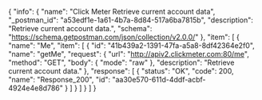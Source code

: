 {
  "info": {
    "name": "Click Meter Retrieve current account data",
    "_postman_id": "a53edf1e-1a61-4b7a-8d84-517a6ba7815b",
    "description": "Retrieve current account data.",
    "schema": "https://schema.getpostman.com/json/collection/v2.0.0/"
  },
  "item": [
    {
      "name": "Me",
      "item": [
        {
          "id": "41b439a2-1391-47fa-a5a8-8df42364e2f0",
          "name": "getMe",
          "request": {
            "url": "http://apiv2.clickmeter.com:80/me",
            "method": "GET",
            "body": {
              "mode": "raw"
            },
            "description": "Retrieve current account data."
          },
          "response": [
            {
              "status": "OK",
              "code": 200,
              "name": "Response_200",
              "id": "aa30e570-611d-4ddf-acbf-4924e4e8d786"
            }
          ]
        }
      ]
    }
  ]
}